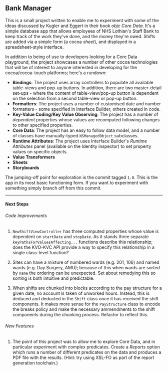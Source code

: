 ## Bank Manager

This is a small project written to enable me to experiment with some of the ideas discussed by Kugler and Eggert in their book *objc Core Data*. It's a simple database app that allows employees of NHS Lothian's Staff Bank to keep track of the work they've done, and the money they're owed. Shifts are added via a simple form (a cocoa *sheet*), and displayed in a spreadsheet-style interface. 

In addition to being of use to developers looking for a Core Data playground, the project showcases a number of other cocoa technologies that will be of interest to anyone interested in developing for the cocoa/cocoa-touch platforms; here's a rundown:


- **Bindings**: The project uses array controllers to populate all available table-views and pop-up buttons. In addition, there are two master-detail set-ups - where the content of table-view/pop-up button is dependent on the selection from a second table-view or pop-up button.
- **Formatters**: The project uses a number of customised date and number formatters - some specified in Interface Builder, others created in code.
- **Key-Value Coding/Key Value Observing**: The project has a number of *dependent* properties whose values are recomputed following changes to other specified properties.
- **Core Data**: The project has an easy to follow data model, and a number of classes have manually-typed ``NSManagedObject`` subclasses.
- **Runtime Attributes**: The project uses Interface Builder's *Runtime Attributes* panel (available on the Identity inspector) to set property values on specific objects.
- **Value Transformers**
- **Sheets**
- **Storyboards**

The jumping-off point for exploration is the commit tagged ``1.0``. This is the app in its most basic functioning form. If you want to experiment with something simply branch off from this commit.

- - -

#### Next Steps

###### Code Improvements

1. ``NewShiftViewController`` has three computed properties whose value is dependent on ``startDate`` and ``stopDate``. As it stands three separate ``keyPathsForValuesAffecting...`` functions describe this relationship; does the KVO-KVC API provide a way to specify this relationship in a single class-level function?

2. Sites can have a mixture of numbered wards (e.g. 201, 106) and named wards (e.g. Day Surgery, AMU); because of this when wards are sorted by ``name`` the ordering can be unexpected. Set about remedying this so sorting is both intuitive and predictable.

3. When shifts are chunked into blocks according to the pay structure for a given date, no account is taken of unworked hours. Instead, this is deduced and deducted in the ``Shift`` class once it has received the shift components. It makes more sense for the ``PayStructure`` class to encode the breaks policy and make the necessary ammendments to the shift components during the chunking process. Refactor to reflect this.

###### New Features

1. The point of this project was to allow me to explore Core Data, and in particular experiment with complex predicates. Create a *Reports* option which runs a number of different predicates on the data and produces a PDF file with the results. (Hint: try using XSL-FO as part of the report generation toolchain.)